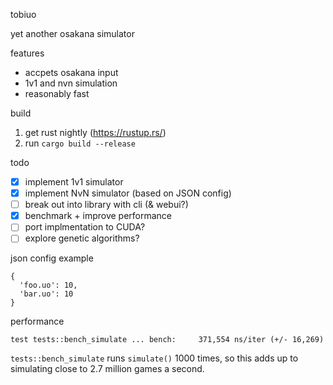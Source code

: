 tobiuo

yet another osakana simulator

features

- accpets osakana input
- 1v1 and nvn simulation
- reasonably fast

build

1. get rust nightly (<https://rustup.rs/>)
2. run `cargo build --release`

todo

- [x] implement 1v1 simulator
- [x] implement NvN simulator (based on JSON config)
- [ ] break out into library with cli (& webui?)
- [x] benchmark + improve performance
- [ ] port implmentation to CUDA?
- [ ] explore genetic algorithms?

json config example

```
{
  'foo.uo': 10,
  'bar.uo': 10
}
```

performance

```
test tests::bench_simulate ... bench:     371,554 ns/iter (+/- 16,269)
```

`tests::bench_simulate` runs `simulate()` 1000 times, so this adds up to
simulating close to 2.7 million games a second.
